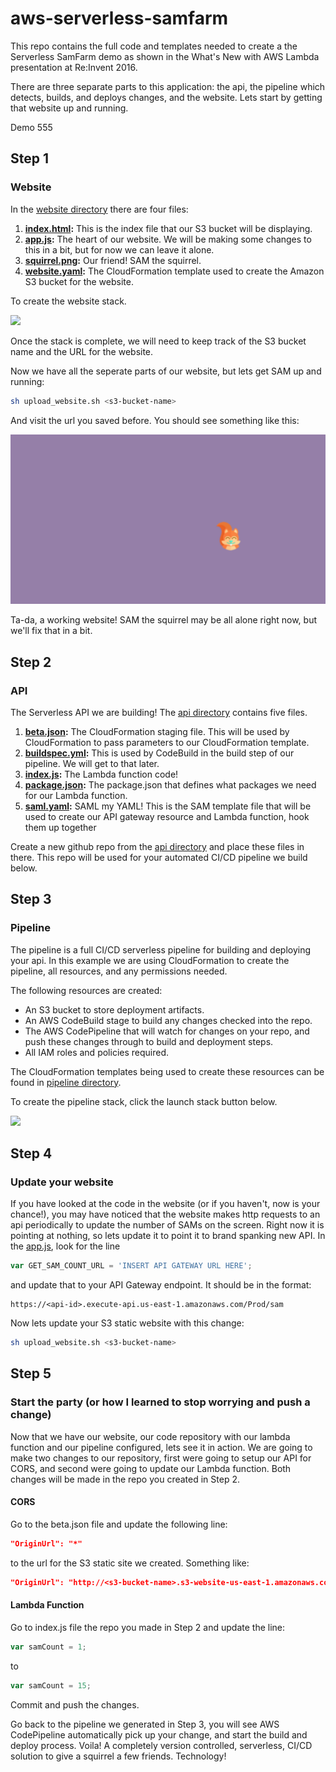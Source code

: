 # aws-serverless-samfarm
This repo contains the full code and templates needed to create a the Serverless SamFarm demo as shown in the What's New with AWS Lambda presentation at Re:Invent 2016.

There are three separate parts to this application: the api, the pipeline which detects, builds, and deploys changes, and the website. 
Lets start by getting that website up and running.

Demo 555

## Step 1

### Website
In the [website directory](website/) there are four files:

1. **[index.html](website/index.html):** This is the index file that our S3 bucket will be displaying.
2. **[app.js](website/app.js):** The heart of our website. We will be making some changes to this in a bit, but for now we can leave it alone.
3. **[squirrel.png](website/squirrel.png):** Our friend! SAM the squirrel.
4. **[website.yaml](website/website.yaml):** The CloudFormation template used to create the Amazon S3 bucket for the website.

To create the website stack.

[<img src="https://s3.amazonaws.com/cloudformation-examples/cloudformation-launch-stack.png">](https://console.aws.amazon.com/cloudformation/home?region=us-east-1#/stacks/new?stackName=myteststack&templateURL=https://awscomputeblogimages.s3-us-west-2.amazonaws.com/samfarm-website.yaml)

Once the stack is complete, we will need to keep track of the S3 bucket name and the URL for the website. 

Now we have all the seperate parts of our website, but lets get SAM up and running:

```bash
sh upload_website.sh <s3-bucket-name>
```

And visit the url you saved before. You should see something like this:

![SAM Screenshot](/img/sam-screenshot.png)

Ta-da, a working website! SAM the squirrel may be all alone right now, but we'll fix that in a bit.


## Step 2
### API
The Serverless API we are building! The [api directory](api/) contains five files. 

1. **[beta.json](api/beta.json):** The CloudFormation staging file. This will be used by CloudFormation to pass parameters to our CloudFormation template.
2. **[buildspec.yml](api/buildspec.yml):** This is used by CodeBuild in the build step of our pipeline. We will get to that later.
3. **[index.js](api/index.js):** The Lambda function code!
4. **[package.json](api/package.json):** The package.json that defines what packages we need for our Lambda function.
5. **[saml.yaml](api/saml.yaml):** SAML my YAML! This is the SAM template file that will be used to create our API gateway resource and Lambda function, hook them up together

Create a new github repo from the [api directory](api/) and place these files in there. This repo will be used for your automated CI/CD pipeline we build below.

## Step 3

### Pipeline
The pipeline is a full CI/CD serverless pipeline for building and deploying your api. In this example we are using CloudFormation to create the pipeline, all resources, and any permissions needed.

The following resources are created:

- An S3 bucket to store deployment artifacts.
- An AWS CodeBuild stage to build any changes checked into the repo.
- The AWS CodePipeline that will watch for changes on your repo, and push these changes through to build and deployment steps.
- All IAM roles and policies required.

The CloudFormation templates being used to create these resources can be found in [pipeline directory](pipeline/).

To create the pipeline stack, click the launch stack button below.

[<img src="https://s3.amazonaws.com/cloudformation-examples/cloudformation-launch-stack.png">](https://console.aws.amazon.com/cloudformation/home?region=us-east-1#/stacks/new?stackName=myteststack&templateURL=https://s3-ap-southeast-2.amazonaws.com/aws-demo-bucket-007/main.yaml)

## Step 4
### Update your website
If you have looked at the code in the website (or if you haven't, now is your chance!), you may have noticed that the website makes http requests to an api periodically to update the number of SAMs on the screen. Right now it is pointing at nothing, so lets update it to point it to brand spanking new API. In the [app.js](website/app.js), look for the line

```javascript
var GET_SAM_COUNT_URL = 'INSERT API GATEWAY URL HERE';
```

and update that to your API Gateway endpoint. It should be in the format:

```
https://<api-id>.execute-api.us-east-1.amazonaws.com/Prod/sam
```

Now lets update your S3 static website with this change:

```bash
sh upload_website.sh <s3-bucket-name>
```


## Step 5
### Start the party (or how I learned to stop worrying and push a change)
Now that we have our website, our code repository with our lambda function and our pipeline configured, lets see it in action. We are going to make two changes to our repository, first were going to setup our API for CORS, and second were going to update our Lambda function. Both changes will be made in the repo you created in Step 2.


#### CORS
Go to the beta.json file and update the following line:

```json
"OriginUrl": "*"
```

to the url for the S3 static site we created. Something like:

```json
"OriginUrl": "http://<s3-bucket-name>.s3-website-us-east-1.amazonaws.com"
```


#### Lambda Function
Go to index.js file the repo you made in Step 2 and update the line:

```javascript
var samCount = 1;
```

to

```javascript
var samCount = 15;
```

Commit and push the changes. 

Go back to the pipeline we generated in Step 3, you will see AWS CodePipeline automatically pick up your change, and start the build and deploy process. Voila! A completely version controlled, serverless, CI/CD solution to give a squirrel a few friends. Technology!
